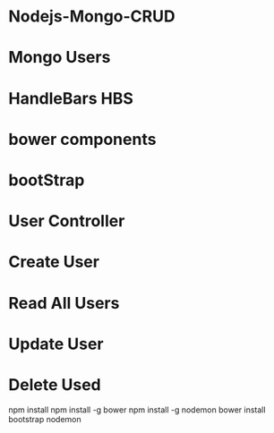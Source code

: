 # Nodejs-Mongo-CRUD
# Mongo Users
# HandleBars HBS
# bower components 
# bootStrap
# User Controller
# Create User
# Read All Users
# Update User
# Delete Used

npm install 
npm install -g bower
npm install -g nodemon
bower install bootstrap
nodemon
